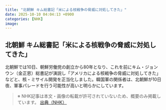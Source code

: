 ```yaml
---
title: "北朝鮮 キム総書記「米による核戦争の脅威に対処してきた」"
date: 2025-10-10 04:04:13 +0900
categories: [NHK]
image: 
---
```

## 北朝鮮 キム総書記「米による核戦争の脅威に対処してきた」

北朝鮮では10日、朝鮮労働党の創立から80年となり、これを前にキム・ジョンウン（金正恩）総書記が演説し「アメリカによる核戦争の脅威に対処してきた」などと、核・ミサイル開発を正当化しました。韓国軍の関係者は、北朝鮮が10日夜、軍事パレードを行う可能性が高いと明らかにしています。

> ※ NHK記事は本文・画像の転載が許可されていないため、概要のみ掲載しています。
[出典（NHK）](http://www3.nhk.or.jp/news/html/20251010/k10014946351000.html)
